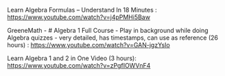  Learn Algebra Formulas – Understand In 18 Minutes : 
 https://www.youtube.com/watch?v=j4pPMHi5Baw
 
GreeneMath - # Algebra 1 Full Course - Play in background while doing Algebra quizzes - very detailed, has timestamps, can use as reference (26 hours) :
https://www.youtube.com/watch?v=GAN-jgzYsIo

Learn Algebra 1 and 2 in One Video (3 hours):
https://www.youtube.com/watch?v=zPgfIOWVnF4